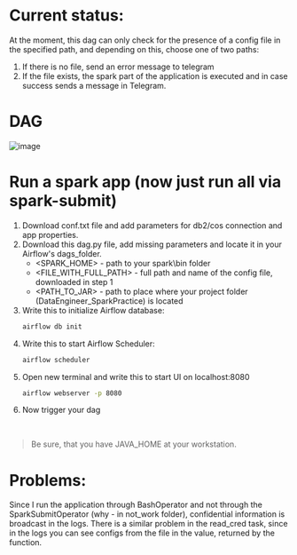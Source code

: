 # Current status:
At the moment, this dag can only check for the presence of a config file in the specified path, and depending on this, choose one of two paths:
1) If there is no file, send an error message to telegram
2) If the file exists, the spark part of the application is executed and in case success sends a message in Telegram.
# DAG
![image](https://user-images.githubusercontent.com/73712980/170789012-96e7ebd1-ae10-4204-b3cd-dbeae998ec64.png)
#  Run a spark app (now just run all via spark-submit)
1. Download conf.txt file and add parameters for db2/cos connection and app properties.
2. Download this dag.py file, add missing parameters and locate it in your Airflow's dags_folder.
    - <SPARK_HOME> - path to your spark\bin folder
    - <FILE_WITH_FULL_PATH> - full path and name of the config file, downloaded in step 1
    - <PATH_TO_JAR> - path to place where your project folder (DataEngineer_SparkPractice) is located
3. Write this to initialize Airflow database:
    ```sh
    airflow db init
    ```
4. Write this to start Airflow Scheduler:
   ```sh
   airflow scheduler
   ```
5. Open new terminal and write this to start UI on localhost:8080
    ```sh
   airflow webserver -p 8080 
   ```
6. Now trigger your dag
<br>

   > Be sure, that you have JAVA_HOME at your workstation.

# Problems:
Since I run the application through BashOperator and not through the SparkSubmitOperator (why - in not_work folder), confidential information is broadcast in the logs. There is a similar problem in the read_cred task, since in the logs you can see configs from the file in the value, returned by the function.

